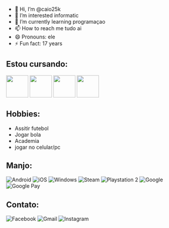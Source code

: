 - 👋 Hi, I’m @caio25k
- 👀 I’m interested informatic
- 🌱 I’m currently learning programaçao
- 📫 How to reach me tudo ai
- 😄 Pronouns: ele
- ⚡ Fun fact: 17 years
## Estou cursando:

<div  style="display: inline">

<img src="https://cdn.jsdelivr.net/gh/devicons/devicon@latest/icons/python/python-original-wordmark.svg" width="60" height="60"/>
<img src="https://cdn.jsdelivr.net/gh/devicons/devicon@latest/icons/java/java-original-wordmark.svg" width="60" height="60" />
<img src="https://cdn.jsdelivr.net/gh/devicons/devicon@latest/icons/html5/html5-plain-wordmark.svg" width="60" height="60" />
<img src="https://cdn.jsdelivr.net/gh/devicons/devicon@latest/icons/css3/css3-plain-wordmark.svg" width="60" height="60" />

</div>

## Hobbies:

- Assitir futebol 
- Jogar bola
- Academia 
- jogar no celular/pc



## Manjo:
<div  style="display: inline">
  
![Android](https://img.shields.io/badge/Android-3DDC84?style=for-the-badge&logo=android&logoColor=white)
![iOS](https://img.shields.io/badge/iOS-000000?style=for-the-badge&logo=ios&logoColor=white)
![Windows](https://img.shields.io/badge/Windows-0078D6?style=for-the-badge&logo=windows&logoColor=white) 
![Steam](https://img.shields.io/badge/steam-%23000000.svg?style=for-the-badge&logo=steam&logoColor=white) 
![Playstation 2](https://img.shields.io/badge/Playstation%202-003791?style=for-the-badge&logo=playstation-2&logoColor=white)
![Google](https://img.shields.io/badge/google-4285F4?style=for-the-badge&logo=google&logoColor=white)
![Google Pay](https://img.shields.io/badge/GooglePay-%233780F1.svg?style=for-the-badge&logo=Google-Pay&logoColor=white)

</div>

## Contato:
![Facebook](https://img.shields.io/badge/Facebook-%231877F2.svg?style=for-the-badge&logo=Facebook&logoColor=white)
![Gmail](https://img.shields.io/badge/Gmail-D14836?style=for-the-badge&logo=gmail&logoColor=white)
 ![Instagram](https://img.shields.io/badge/Instagram-%23E4405F.svg?style=for-the-badge&logo=Instagram&logoColor=white)
